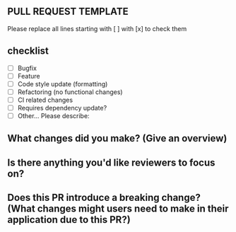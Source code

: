 ## PULL REQUEST TEMPLATE
Please replace all lines starting with [ ] with [x] to check them

## checklist
- [ ] Bugfix
- [ ] Feature
- [ ] Code style update (formatting)
- [ ] Refactoring (no functional changes)
- [ ] CI related changes
- [ ] Requires dependency update?
- [ ] Other... Please describe:

## What changes did you make? (Give an overview)

## Is there anything you'd like reviewers to focus on?

## Does this PR introduce a breaking change? (What changes might users need to make in their application due to this PR?)